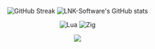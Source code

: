 <p align="center">
  <img src="https://github-readme-streak-stats.herokuapp.com?user=LNK-Software&theme=transparent&border_radius=10&date_format=j%20M%5B%20Y%5D&mode=weekly&card_width=600&card_height=200&stroke=0068EB" alt="GitHub Streak" />
  <img src="https://github-readme-stats.vercel.app/api?username=LNK-Software&show_icons=true&theme=transparent" alt="LNK-Software's GitHub stats" />
</p>

<div align="center">
</div>

<p align="center">
  <img src="https://img.shields.io/badge/Lua-11111C?style=for-the-badge&logo=lua&logoColor=white" alt="Lua" />
  <img src="https://img.shields.io/badge/Zig-11111C?style=for-the-badge&logo=zig&logoColor=F7DF1E" alt="Zig" />
</p>

<div align="center">
  <a href="https://visitcount.itsvg.in">
    <img src="https://visitcount.itsvg.in/api?id=AstralitySoftware&label=Profile%20Views&icon=5&pretty=true" />
  </a>
</div>
